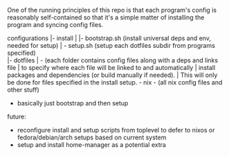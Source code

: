 One of the running principles of this repo is that each program's config is reasonably self-contained so that it's a simple matter of installing the program and syncing config files.

configurations
|- install
|  |- bootstrap.sh  (install universal deps and env, needed for setup)
|  \- setup.sh      (setup each dotfiles subdir from programs specified)  
|- dotfiles
|  \- (each folder contains config files along with a deps and links file
|      to specify where each file will be linked to and automatically
|      install packages and dependencies (or build manually if needed).
|      This will only be done for files specified in the install setup.
\- nix
   \- (all nix config files and other stuff)


- basically just bootstrap and then setup

future:
- reconfigure install and setup scripts from toplevel to defer to nixos or fedora/debian/arch setups based on current system
- setup and install home-manager as a potential extra
